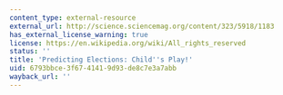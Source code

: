 ```yaml
---
content_type: external-resource
external_url: http://science.sciencemag.org/content/323/5918/1183
has_external_license_warning: true
license: https://en.wikipedia.org/wiki/All_rights_reserved
status: ''
title: 'Predicting Elections: Child''s Play!'
uid: 6793bbce-3f67-4141-9d93-de8c7e3a7abb
wayback_url: ''
---
```

